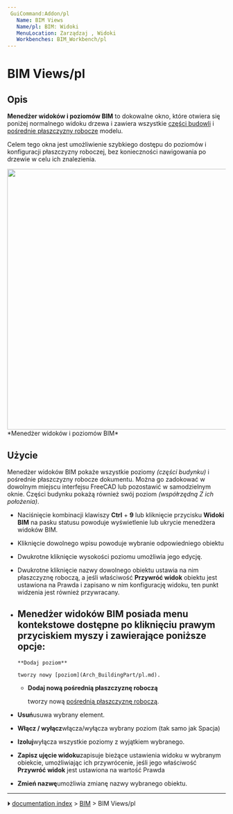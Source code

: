 ```yaml
---
 GuiCommand:Addon/pl
   Name: BIM Views
   Name/pl: BIM: Widoki
   MenuLocation: Zarządzaj , Widoki
   Workbenches: BIM_Workbench/pl
---
```


# BIM Views/pl



## Opis

**Menedżer widoków i poziomów BIM** to dokowalne okno, które otwiera się poniżej normalnego widoku drzewa i zawiera wszystkie [części budowli](Arch_BuildingPart/pl.md) i [pośrednie płaszczyzny robocze](Draft_WorkingPlaneProxy/pl.md) modelu.

Celem tego okna jest umożliwienie szybkiego dostępu do poziomów i konfiguracji płaszczyzny roboczej, bez konieczności nawigowania po drzewie w celu ich znalezienia.

<img alt="" src=images/BIM_views_screenshot.png  style="width:600px;"> 
*Menedżer widoków i poziomów BIM*



## Użycie

Menedżer widoków BIM pokaże wszystkie poziomy *(części budynku)* i pośrednie płaszczyzny robocze dokumentu. Można go zadokować w dowolnym miejscu interfejsu FreeCAD lub pozostawić w samodzielnym oknie. Części budynku pokażą również swój poziom *(współrzędną Z ich położenia)*.

-   Naciśnięcie kombinacji klawiszy **Ctrl** + **9** lub kliknięcie przycisku **Widoki BIM** na pasku statusu powoduje wyświetlenie lub ukrycie menedżera widoków BIM.

-   Kliknięcie dowolnego wpisu powoduje wybranie odpowiedniego obiektu

-   Dwukrotne kliknięcie wysokości poziomu umożliwia jego edycję.

-   Dwukrotne kliknięcie nazwy dowolnego obiektu ustawia na nim płaszczyznę roboczą, a jeśli właściwość **Przywróć widok** obiektu jest ustawiona na Prawda i zapisano w nim konfigurację widoku, ten punkt widzenia jest również przywracany.

-   Menedżer widoków BIM posiada menu kontekstowe dostępne po kliknięciu prawym przyciskiem myszy i zawierające poniższe opcje:
    -   
        **Dodaj poziom**
        
        tworzy nowy [poziom](Arch_BuildingPart/pl.md).

    -   
        **Dodaj nową pośrednią płaszczyznę roboczą**
        
        tworzy nową [pośrednią płaszczyznę roboczą](Draft_WorkingPlaneProxy/pl.md).

-    **Usuń**usuwa wybrany element.

-    **Włącz / wyłącz**włącza/wyłącza wybrany poziom (tak samo jak Spacja)

-    **Izoluj**wyłącza wszystkie poziomy z wyjątkiem wybranego.

-    **Zapisz ujęcie widoku**zapisuje bieżące ustawienia widoku w wybranym obiekcie, umożliwiając ich przywrócenie, jeśli jego właściwość **Przywróć widok** jest ustawiona na wartość Prawda

-    **Zmień nazwę**umożliwia zmianę nazwy wybranego obiektu.



---
⏵ [documentation index](../README.md) > [BIM](BIM_Workbench.md) > BIM Views/pl
